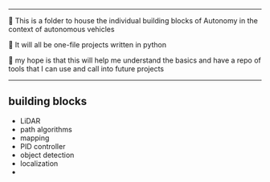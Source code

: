 ___

🥇 This is a folder to house the individual building blocks of Autonomy in the context of autonomous vehicles<p>
🥈 It will all be one-file projects written in python <p>
🥉 my hope is that this will help me understand the basics and have a repo of tools that I can use and call into future projects <p>

___

## building blocks
+ LiDAR
+ path algorithms
+ mapping
+ PID controller
+ object detection
+ localization
+ 
